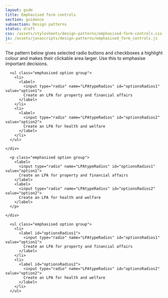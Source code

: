 ```yaml
---
layout: gsdm
title: Emphasised form controls
section: guidance
subsection: Design patterns
status: draft
css: /assets/stylesheets/design-patterns/emphasised-form-controls.css
js: /assets/javascripts/design-patterns/emphasised_form_controls.js
---
```


The pattern below gives selected radio buttons and checkboxes a highlight colour and makes their clickable area larger. Use this to emphasise important decisions.

<div class="pattern-example">
  <div class="inner">
    <div class="form-example-1">

      <ul class="emphasised option group">
        <li>
          <label>
            <input type="radio" name="LPAtypeRadios" id="optionsRadios1" value="option1">
            Create an LPA for property and financial affairs
          </label>
        </li>
        <li>
          <label>
            <input type="radio" name="LPAtypeRadios" id="optionsRadios2" value="option2">
            Create an LPA for health and welfare
          </label>
        </li>
      </ul>

    </div>
  </div>
</div>

<div class="pattern-example">
  <div class="inner">
    <div class="form-example-1">

      <p class="emphasised option group">
        <label>
          <input type="radio" name="LPAtypeRadios" id="optionsRadios1" value="option1">
          Create an LPA for property and financial affairs
        </label>
        <label>
          <input type="radio" name="LPAtypeRadios" id="optionsRadios2" value="option2">
          Create an LPA for health and welfare
        </label>
      </p>

    </div>
  </div>
</div>

      <ul class="emphasised option group">
        <li>
          <label id="optionsRadios1">
            <input type="radio" name="LPAtypeRadios" id="optionsRadios1" value="option1">
            Create an LPA for property and financial affairs
          </label>
        </li>
        <li>
          <label id="optionsRadios2">
            <input type="radio" name="LPAtypeRadios" id="optionsRadios2" value="option2">
            Create an LPA for health and welfare
          </label>
        </li>
      </ul>


